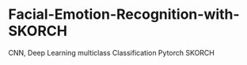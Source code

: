 # Facial-Emotion-Recognition-with-SKORCH

CNN, Deep Learning
multiclass Classification
Pytorch
SKORCH
